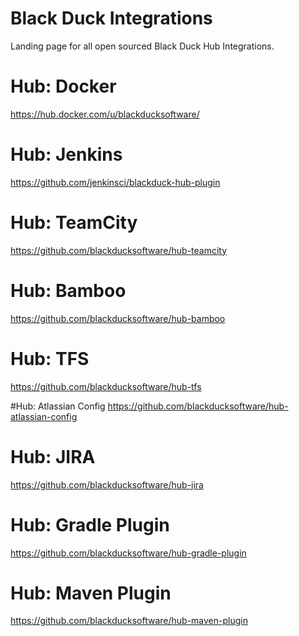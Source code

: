 # Black Duck Integrations

Landing page for all open sourced Black Duck Hub Integrations.  

# Hub:  Docker
https://hub.docker.com/u/blackducksoftware/

# Hub: Jenkins
https://github.com/jenkinsci/blackduck-hub-plugin

# Hub: TeamCity
https://github.com/blackducksoftware/hub-teamcity

# Hub: Bamboo
https://github.com/blackducksoftware/hub-bamboo

# Hub: TFS
https://github.com/blackducksoftware/hub-tfs

#Hub: Atlassian Config
https://github.com/blackducksoftware/hub-atlassian-config

# Hub: JIRA
https://github.com/blackducksoftware/hub-jira

# Hub: Gradle Plugin
https://github.com/blackducksoftware/hub-gradle-plugin

# Hub: Maven Plugin
https://github.com/blackducksoftware/hub-maven-plugin
